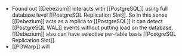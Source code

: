 - Found out [[Debezium]] interacts with [[PostgreSQL]] using full database level [[PostgreSQL Replication Slot]]. So in this sense [[Debezium]] acts as a replica to [[PostgreSQL]] it can detect [[PostgreSQL WAL]] events without putting load on the database. [[Debezium]] also can have selective per-table basis [[PostgreSQL Replication Slot]].
- [[PGWarp]] will